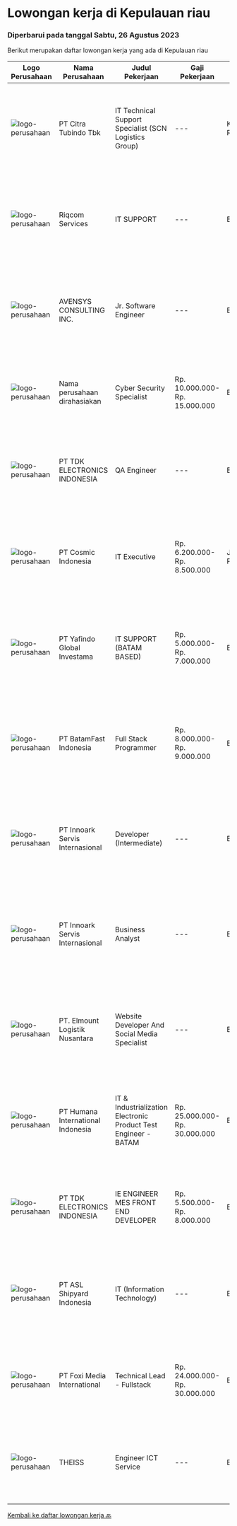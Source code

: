 
  # Lowongan kerja di Kepulauan riau

  ### Diperbarui pada tanggal Sabtu, 26 Agustus 2023

  Berikut merupakan daftar lowongan kerja yang ada di Kepulauan riau

  |Logo Perusahaan | Nama Perusahaan | Judul Pekerjaan | Gaji Pekerjaan | Lokasi | Deskripsi | Tanggal diunggah | Pranala |
  | -------------- | --------------- | --------------- | --------- | --------- | -------------- | ------- | ----------- |
  |![logo-perusahaan](https://image-service-cdn.seek.com.au/ae5d7627751fc9d00747acdff063a786f6d09c5f/ee4dce1061f3f616224767ad58cb2fc751b8d2dc)|PT Citra Tubindo Tbk|IT Technical Support Specialist (SCN Logistics Group)|---|Kepulauan Riau|JOB DESCRIPTION Ensure the availability &amp; reliability of computers, servers, and other IT peripherals. Perform troubleshooting to diagnose and...|Kamis, 24 Agustus 2023|https://www.jobstreet.co.id/id/job/it-technical-support-specialist-scn-logistics-group-4447380?token=0~46c31e45-c54a-4dc7-9231-58226c286b94&sectionRank=1&jobId=jobstreet-id-job-4447380|
|![logo-perusahaan](https://i.ibb.co/sqvTCh9/112815900-stock-vector-no-image-available-icon-flat-vector.webp)|Riqcom Services|IT SUPPORT|---|Batam|IT SUPPORTKualifikasi &amp; Tugas :- Memiliki pengetahuan dalam operasional IT dan peran sysadmin pada server.- Memiliki pengalaman dalam konfigurasi...|Rabu, 23 Agustus 2023|https://www.jobstreet.co.id/id/job/it-support-4441318?token=0~46c31e45-c54a-4dc7-9231-58226c286b94&sectionRank=2&jobId=jobstreet-id-job-4441318|
|![logo-perusahaan](https://image-service-cdn.seek.com.au/f656f290e20fed57337f6f3a5dababdccb78476f/ee4dce1061f3f616224767ad58cb2fc751b8d2dc)|AVENSYS CONSULTING INC.|Jr. Software Engineer|---|Batam|Avensys is a reputed global IT professional services company headquartered in Singapore. Our service spectrum includes enterprise solution consulting,...|Jumat, 25 Agustus 2023|https://www.jobstreet.co.id/id/job/jr.-software-engineer-13195592/origin/ph?token=0~46c31e45-c54a-4dc7-9231-58226c286b94&sectionRank=3&jobId=jobstreet-ph-job-13195592|
|![logo-perusahaan](https://i.ibb.co/sqvTCh9/112815900-stock-vector-no-image-available-icon-flat-vector.webp)|Nama perusahaan dirahasiakan|Cyber Security Specialist|Rp. 10.000.000-Rp. 15.000.000|Batam|We are seeking a highly skilled and motivated Cyber Security Specialist to join our team. As a Cyber Security Specialist, you will be responsible for...|Rabu, 23 Agustus 2023|https://www.jobstreet.co.id/id/job/cyber-security-specialist-4445814?token=0~46c31e45-c54a-4dc7-9231-58226c286b94&sectionRank=4&jobId=jobstreet-id-job-4445814|
|![logo-perusahaan](https://image-service-cdn.seek.com.au/abf296bd91f8d6875073b1d919f8980bdd50bf3a/ee4dce1061f3f616224767ad58cb2fc751b8d2dc)|PT TDK ELECTRONICS INDONESIA|QA Engineer|---|Batam|Tasks and responsibilities To manage, Supervise and support in-process and final inspection of related products.  Outgoing defective report...|Rabu, 23 Agustus 2023|https://www.jobstreet.co.id/id/job/qa-engineer-4446168?token=0~46c31e45-c54a-4dc7-9231-58226c286b94&sectionRank=5&jobId=jobstreet-id-job-4446168|
|![logo-perusahaan](https://image-service-cdn.seek.com.au/3a0212327ed8ad93492b1b382d1663a64a7a4660/ee4dce1061f3f616224767ad58cb2fc751b8d2dc)|PT Cosmic Indonesia|IT Executive|Rp. 6.200.000-Rp. 8.500.000|Jakarta Pusat|As an IT Executive, you will play a crucial role in supporting the organization's information technology infrastructure and ensuring the smooth...|Rabu, 16 Agustus 2023|https://www.jobstreet.co.id/id/job/it-executive-4440037?token=0~46c31e45-c54a-4dc7-9231-58226c286b94&sectionRank=6&jobId=jobstreet-id-job-4440037|
|![logo-perusahaan](https://image-service-cdn.seek.com.au/bf83d53cbfe7204e76b546373dd3309784c46e37/ee4dce1061f3f616224767ad58cb2fc751b8d2dc)|PT Yafindo Global Investama|IT SUPPORT (BATAM BASED)|Rp. 5.000.000-Rp. 7.000.000|Batam|Persyaratan : Usia Maxs 30 tahun Pendidikan Min D3 Berpengalaman dibidang Informasi Tecnology (IT) Min 1 tahun Pengalaman di perusahaan FMCG menjadi...|Senin, 14 Agustus 2023|https://www.jobstreet.co.id/id/job/it-support-batam-based-4437424?token=0~46c31e45-c54a-4dc7-9231-58226c286b94&sectionRank=7&jobId=jobstreet-id-job-4437424|
|![logo-perusahaan](https://image-service-cdn.seek.com.au/0ffdb6eefbdb4aa883286e083adbbb84cf0efba3/ee4dce1061f3f616224767ad58cb2fc751b8d2dc)|PT BatamFast Indonesia|Full Stack Programmer|Rp. 8.000.000-Rp. 9.000.000|Batam|Full Stack Developer Duties and Responsibilities: Managing the complete software development process from conception to deployment Maintaining and...|Selasa, 15 Agustus 2023|https://www.jobstreet.co.id/id/job/full-stack-programmer-4438418?token=0~46c31e45-c54a-4dc7-9231-58226c286b94&sectionRank=8&jobId=jobstreet-id-job-4438418|
|![logo-perusahaan](https://image-service-cdn.seek.com.au/03d5b2909306d41d8d881d2ac7cfb4a0d8a47045/ee4dce1061f3f616224767ad58cb2fc751b8d2dc)|PT Innoark Servis Internasional|Developer (Intermediate)|---|Batam|Responsibilities: Working on project-based requirements Providing solution for issues Providing idea to maintain and improve current working system Be...|Selasa, 15 Agustus 2023|https://www.jobstreet.co.id/id/job/developer-intermediate-4437634?token=0~46c31e45-c54a-4dc7-9231-58226c286b94&sectionRank=9&jobId=jobstreet-id-job-4437634|
|![logo-perusahaan](https://image-service-cdn.seek.com.au/5f8b109dba2d1bd12e0f98858b63c67a0c0b684e/ee4dce1061f3f616224767ad58cb2fc751b8d2dc)|PT Innoark Servis Internasional|Business Analyst|---|Batam|What will you be doing? · Responsible for preparing and developing documentation deliverables for a solution and functional specifications. · Conduct...|Selasa, 15 Agustus 2023|https://www.jobstreet.co.id/id/job/business-analyst-4437616?token=0~46c31e45-c54a-4dc7-9231-58226c286b94&sectionRank=10&jobId=jobstreet-id-job-4437616|
|![logo-perusahaan](https://i.ibb.co/sqvTCh9/112815900-stock-vector-no-image-available-icon-flat-vector.webp)|PT. Elmount Logistik Nusantara|Website Developer And Social Media Specialist|---|Batam|Develop new web application or customize existing application Learn new technology when required in the process of application development Problem...|Jumat, 04 Agustus 2023|https://www.jobstreet.co.id/id/job/website-developer-and-social-media-specialist-4428028?token=0~46c31e45-c54a-4dc7-9231-58226c286b94&sectionRank=11&jobId=jobstreet-id-job-4428028|
|![logo-perusahaan](https://image-service-cdn.seek.com.au/0f2fe1beb2ba3c13e9e540565e111fe1061a5230/ee4dce1061f3f616224767ad58cb2fc751b8d2dc)|PT Humana International Indonesia|IT & Industrialization Electronic Product Test Engineer - BATAM|Rp. 25.000.000-Rp. 30.000.000|Batam|Requirements : Requires 5-7 years’ experience in Manufacturing Test Development. Bachelors of Science Degree in Electrical Engineering Strong...|Jumat, 28 Juli 2023|https://www.jobstreet.co.id/id/job/it-industrialization-electronic-product-test-engineer-batam-4419935?token=0~46c31e45-c54a-4dc7-9231-58226c286b94&sectionRank=12&jobId=jobstreet-id-job-4419935|
|![logo-perusahaan](https://image-service-cdn.seek.com.au/abf296bd91f8d6875073b1d919f8980bdd50bf3a/ee4dce1061f3f616224767ad58cb2fc751b8d2dc)|PT TDK ELECTRONICS INDONESIA|IE ENGINEER MES FRONT END DEVELOPER|Rp. 5.500.000-Rp. 8.000.000|Batam|A.   MES implementation Perform business process analysis – elaborate strategies and plans for implementation Understand the specific user...|Jumat, 28 Juli 2023|https://www.jobstreet.co.id/id/job/ie-engineer-mes-front-end-developer-4419438?token=0~46c31e45-c54a-4dc7-9231-58226c286b94&sectionRank=13&jobId=jobstreet-id-job-4419438|
|![logo-perusahaan](https://image-service-cdn.seek.com.au/8bfcad5cf06cb549462c081fef56ec32bc225d08/ee4dce1061f3f616224767ad58cb2fc751b8d2dc)|PT ASL Shipyard Indonesia|IT (Information Technology)|---|Batam|Qualification Bachelor's degree S1) it background Work experience minimum 1 year Proficient in programming (php, mysql, html, android, etc) and can to...|Senin, 31 Juli 2023|https://www.jobstreet.co.id/id/job/it-information-technology-4422171?token=0~46c31e45-c54a-4dc7-9231-58226c286b94&sectionRank=14&jobId=jobstreet-id-job-4422171|
|![logo-perusahaan](https://image-service-cdn.seek.com.au/0a1d80dc7f7ae22a64f4a3b6ae0621da5faa9b3e/ee4dce1061f3f616224767ad58cb2fc751b8d2dc)|PT Foxi Media International|Technical Lead - Fullstack|Rp. 24.000.000-Rp. 30.000.000|Batam|Description: Candidates with expertise in Mobile development, designing applications &amp; digital solutions with Android and/or iOS technologies...|Kamis, 27 Juli 2023|https://www.jobstreet.co.id/id/job/technical-lead-fullstack-4417445?token=0~46c31e45-c54a-4dc7-9231-58226c286b94&sectionRank=15&jobId=jobstreet-id-job-4417445|
|![logo-perusahaan](https://i.ibb.co/sqvTCh9/112815900-stock-vector-no-image-available-icon-flat-vector.webp)|THEISS|Engineer ICT Service|---|Batam|About usWith a global business, we offer diverse and rewarding careers. We are committed to Thiess being a company and a culture where great people...|Rabu, 23 Agustus 2023|https://www.jobstreet.co.id/id/job/engineer-ict-service-1036758853?token=0~46c31e45-c54a-4dc7-9231-58226c286b94&sectionRank=16&jobId=jobstreet-id-job-1036758853|


  [Kembali ke daftar lowongan kerja 🔙](../README.md#daftar-lowongan-kerja)
  